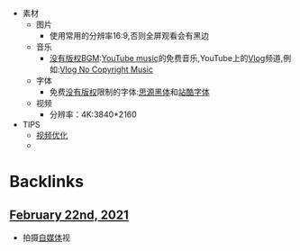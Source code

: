 - 素材
    - 图片
        - 使用常用的分辨率16:9,否则全屏观看会有黑边
    - 音乐
        - [没有版权](<没有版权.md>)[BGM](<BGM.md>):[YouTube music](<YouTube music.md>)的免费音乐,YouTube上的[Vlog](<Vlog.md>)频道,例如:[Vlog No Copyright Music](https://www.youtube.com/channel/UCEickjZj99-JJIU8_IJ7J-Q)
    - 字体
        - 免费[没有版权](<没有版权.md>)限制的字体:[思源黑体](<思源黑体.md>)和[站酷字体](<站酷字体.md>)
    - 视频
        - 分辨率：4K:3840*2160
- TIPS
    - [视频优化](<视频优化.md>)
    - 

# Backlinks
## [February 22nd, 2021](<February 22nd, 2021.md>)
- 拍摄[自媒体](<自媒体.md>)视

